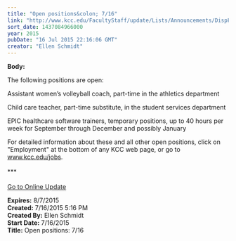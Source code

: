 ```yaml
---
title: "Open positions&colon; 7/16"
link: "http://www.kcc.edu/FacultyStaff/update/Lists/Announcements/DispForm.aspx?ID=1986"
sort_date: 1437084966000
year: 2015
pubDate: "16 Jul 2015 22:16:06 GMT"
creator: "Ellen Schmidt"
---
```


<div><b>Body:</b> <div class="ExternalClass9A68B8CACB3F44C2835C60483757C5AF"><p>​​​​The following positions are open: </p>
<p>Assistant women’s volleyball coach, part-time in the athletics department</p>
<p>Child care teacher, part-time substitute, in the student services department</p>
<p>EPIC healthcare software trainers, temporary positions, up to 40 hours per week for September through December and possibly January</p>
<p>For detailed information about these and all other open positions, click on &quot;Employment&quot; at the bottom of any KCC web page, or go to <a href="/jobs">www.kcc.edu/jobs</a>.<br />​<br />***<br /><br /><a href="/update">Go to Online Update</a><br /></p></div></div>
<div><b>Expires:</b> 8/7/2015</div>
<div><b>Created:</b> 7/16/2015 5:16 PM</div>
<div><b>Created By:</b> Ellen Schmidt</div>
<div><b>Start Date:</b> 7/16/2015</div>
<div><b>Title:</b> Open positions: 7/16</div>
